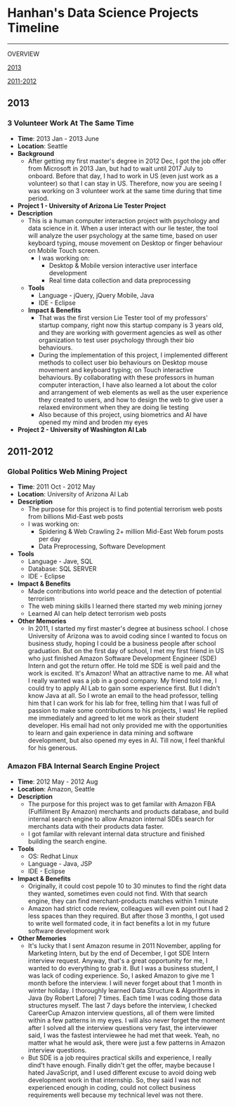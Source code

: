 # Hanhan's Data Science Projects Timeline

******************************************************************

OVERVIEW

[2013](#2013)

[2011-2012](#2011-2012)



## 2013

### 3 Volunteer Work At The Same Time
* <b>Time</b>: 2013 Jan - 2013 June
* <b>Location</b>: Seattle
* <b>Background</b>
  * After getting my first master's degree in 2012 Dec, I got the job offer from Microsoft in 2013 Jan, but had to wait until 2017 July to onboard. Before that day, I had to work in US (even just work as a volunteer) so that I can stay in US. Therefore, now you are seeing I was working on 3 volunteer work at the same time during that time period.
* <b>Project 1 - University of Arizona Lie Tester Project</b>
* <b>Description</b>
  * This is a human computer interaction project with psychology and data science in it. When a user interact with our lie tester, the tool will analyze the user psychology at the same time, based on user keyboard typing, mouse movement on Desktop or finger behaviour on Mobile Touch screen. 
    * I was working on:
      * Desktop & Mobile version interactive user interface development
      * Real time data collection and data preprocessing 
  * <b>Tools</b>
    * Language - jQuery, jQuery Mobile, Java
    * IDE - Eclipse
  * <b>Impact & Benefits</b>
    * That was the first version Lie Tester tool of my professors' startup company, right now this startup company is 3 years old, and they are working with goverment agencies as well as other organization to test user psychology through their bio behaviours.
    * During the implementation of this project, I implemented different methods to collect user bio behaviours on Desktop mouse movement and keyboard typing; on Touch interactive behaviours. By collaborating with these professors in human computer interaction, I have also learned a lot about the color and arrangement of web elements as well as the user experience they created to users, and how to design the web to give user a relaxed environment when they are doing lie testing
    * Also because of this project, using biometrics and AI have opened my mind and broden my eyes
* <b>Project 2 - University of Washington AI Lab</b>



## 2011-2012

### Global Politics Web Mining Project
* <b>Time</b>: 2011 Oct - 2012 May
* <b>Location</b>: University of Arizona AI Lab
* <b>Description</b>
  * The purpose for this project is to find potential terrorism web posts from billions Mid-East web posts
  * I was working on:
    * Spidering & Web Crawling 2+ million Mid-East Web forum posts per day
    * Data Preprocessing, Software Development
* <b>Tools</b>
  * Language - Jave, SQL
  * Database: SQL SERVER
  * IDE - Eclipse
* <b>Impact & Benefits</b>
  * Made contributions into world peace and the detection of potential terrorism
  * The web mining skills I learned there started my web mining jorney
  * Learned AI can help detect terrorism web posts
* <b>Other Memories</b>
  * In 2011, I started my first master's degree at business school. I chose University of Arizona was to avoid coding since I wanted to focus on business study, hoping I could be a business people after school graduation. But on the first day of school, I met my first friend in US who just finished Amazon Software Development Engineer (SDE) Intern and got the return offer. He told me SDE is well paid and the work is excited. It's Amazon! What an attractive name to me. All what I really wanted was a job in a good company. My friend told me, I could try to apply AI Lab to gain some experience first. But I didn't know Java at all. So I wrote an email to the head professor, telling him that I can work for his lab for free, telling him that I was full of passion to make some contributions to his projects, I was! He replied me immediately and agreed to let me work as their student developer. His email had not only provided me with the opportunities to learn and gain experience in data mining and software development, but also opened my eyes in AI. Till now, I feel thankful for his generous.

### Amazon FBA Internal Search Engine Project
* <b>Time</b>: 2012 May - 2012 Aug
* <b>Location</b>: Amazon, Seattle
* <b>Description</b>
  * The purpose for this project was to get familar with Amazon FBA (Fulfillment By Amazon) merchants and products database, and build internal search engine to allow Amazon internal SDEs search for merchants data with their products data faster.
  * I got familar with relevant internal data structure and finished building the search engine. 
* <b>Tools</b>
  * OS: Redhat Linux
  * Language - Java, JSP
  * IDE - Eclipse
* <b>Impact & Benefits</b>
  * Originally, it could cost pepole 10 to 30 minutes to find the right data they wanted, sometimes even could not find. With that search engine, they can find merchant-products matches within 1 minute
  * Amazon had strict code review, colleagues will even point out I had 2 less spaces than they required. But after those 3 months, I got used to write well formated code, it in fact benefits a lot in my future software development work
* <b>Other Memories</b>
  * It's lucky that I sent Amazon resume in 2011 November, appling for Marketing Intern, but by the end of December, I got SDE Intern interview request. Anyway, that's a great opportunity for me, I wanted to do everything to grab it. But I was a business student, I was lack of coding experience. So, I asked Amazon to give me 1 month before the interview. I will never forget about that 1 month in winter holiday. I thoroughly learned Data Structure & Algorithms in Java (by Robert Lafore) 7 times. Each time I was coding those data structures myself. The last 7 days before the interview, I checked CareerCup Amazon interview questions, all of them were limited within a few patterns in my eyes. I will also never forget the moment after I solved all the interview questions very fast, the interviewer said, I was the fastest interviewee he had met that week. Yeah, no matter what he would ask, there were just a few patterns in Amazon interview questions.
  * But SDE is a job requires practical skills and experience, I really dind't have enough. Finally didn't get the offer, maybe because I hated JavaScript, and I used different excuse to avoid doing web development work in that internship. So, they said I was not experienced enough in coding, could not collect business requirements well because my technical level was not there.

